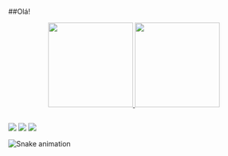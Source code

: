 ##Olá!

<div align="center">
  <a href="https://github.com/rairezende">
  <img height="170em" src="https://github-readme-stats.vercel.app/api?username=rairezende&show_icons=true&theme=dracula&include_all_commits=true&count_private=true"/> 
  <img height="170em" src="https://github-readme-stats.vercel.app/api/top-langs/?username=rairezende&layout=compact&langs_count=7&theme=dracula"/>
</div>
  
  ##
  
  <div>
  <a href="https://raiane@toki.life" target="_blank"><img src="https://img.shields.io/badge/Slack-4A154B?style=for-the-badge&logo=slack&logoColor=white" target="_blank"></a>    
   <a href="https://www.instagram.com/hirezende/?hl=en" target="_blank"><img src="https://img.shields.io/badge/Instagram-E4405F?style=for-the-badge&logo=instagram&logoColor=white" target="_blank"></a>
    <a href="https://www.linkedin.com/in/raiane-rezende/" target="_blank"><img src="https://img.shields.io/badge/-LinkedIn-%230077B5?style=for-the-badge&logo=linkedin&logoColor=white" target="_blank"></a>  
  </div>
  
  ![Snake animation](https://github.com/rairezende/rairezende/blob/output/github-contribution-grid-snake.svg)
